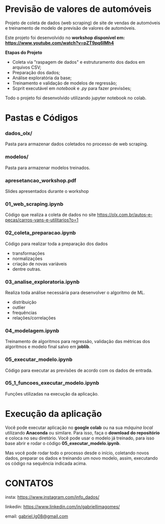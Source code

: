 # Previsão de valores de automóveis
Projeto de coleta de dados (web scraping) de site de vendas de automóveis e treinamento de modelo de previsão de valores de automóveis.

Este projeto foi desenvolvido no **workshop disponível em: https://www.youtube.com/watch?v=pZT9pq6lMh4**

**Etapas do Projeto**
* Coleta via "raspagem de dados" e estruturamento dos dados em arquivos CSV;
* Preparação dos dados;
* Análise exploratória da base;
* Treinamento e validação de modelos de regressão;
* Scprit executável em *notebook* e *.py* para fazer previsões;

Todo o projeto foi desenvolvido utilizando jupyter notebook no colab.

# Pastas e Códigos
### dados_olx/
Pasta para armazenar dados coletados no processo de web scraping.

### modelos/
Pasta para armazenar modelos treinados.

### apresetancao_workshop.pdf
Slides apresentados durante o workshop

### 01_web_scraping.ipynb
Código que realiza a coleta de dados no site https://olx.com.br/autos-e-pecas/carros-vans-e-utilitarios?o=1

### 02_coleta_preparacao.ipynb
Código para realizar toda a preparação dos dados
* transformações
* normalizações
* criação de novas variáveis
* dentre outras.

### 03_analise_exploratoria.ipynb
Realiza toda análise necessária para desenvolver o algoritmo de ML.
- distribuição
- outlier
- frequências
- relações/correlações

### 04_modelagem.ipynb
Treinamento de algoritmos para regressão, validação das métricas dos algoritmos e modelo final salvo em **joblib**.

### 05_executar_modelo.ipynb
Código para executar as previsões de acordo com os dados de entrada.

### 05_1_funcoes_executar_modelo.ipynb
Funções utilizadas na execução da aplicação.

# Execução da aplicação
Você pode executar aplicação no **google colab** ou na sua *máquina local* utilizando **Anaconda** ou similare.
Para isso, faça o **download do repositório** e coloca no seu diretório. Você pode usar o modelo já treinado, para isso base abrir e rodar o código **05_executar_modelo.ipynb**. 

Mas você pode rodar todo o processo desde o início, coletando novos dados, preparar os dados e treinando um novo modelo, assim, executando os código na sequência indicada acima.


# **CONTATOS**
insta: https://www.instagram.com/info_dados/

linkedin: https://www.linkedin.com/in/gabriellimagomes/

email: gabriel.lg08@gmail.com


